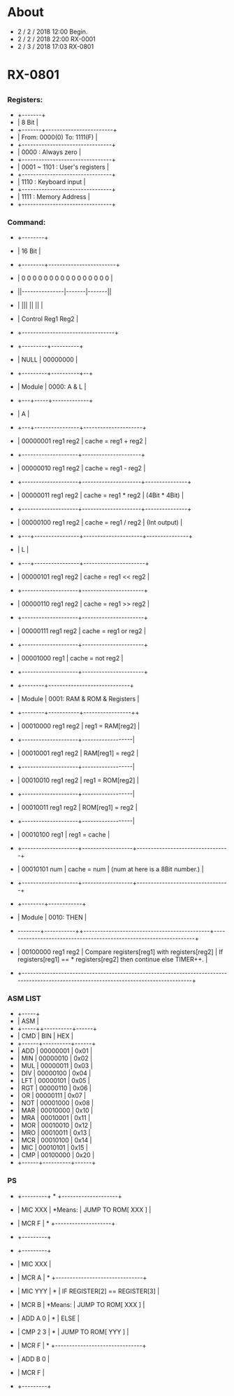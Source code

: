 # About
 * 2 / 2 / 2018   12:00 Begin.
 * 2 / 2 / 2018   22:00 RX-0001
 * 2 / 3 / 2018   17:03	RX-0801

# RX-0801
##
### Registers:
* +-------+
* | 8 Bit |
* +-------+------------------------+
* | From: 0000(0) To: 1111(F)      |
* +--------------------------------+
* | 0000        : Always zero      |
* +--------------------------------+
* | 0001 ~ 1101 : User's registers |
* +--------------------------------+
* | 1110        : Keyboard input   |
* +--------------------------------+
* | 1111        : Memory Address   |
* +--------------------------------+

### Command:
* +--------+
* | 16 Bit |
* +--------+------------------------+
* | 0 0 0 0 0 0 0 0 0 0 0 0 0 0 0 0 |
* ||---------------|-------|-------||
* |       |||          ||      ||   |
* |     Control       Reg1    Reg2  |
* +---------------------------------+

* +---------+----------+
* | NULL    | 00000000 |
* +---------+----------+--+
* | Module  | 0000: A & L |
* +---+-----+-------------+
* | A |
* +---+----------------+---------------------+
* | 00000001 reg1 reg2 | cache = reg1 + reg2 |
* +--------------------+---------------------+
* | 00000010 reg1 reg2 | cache = reg1 - reg2 |
* +--------------------+---------------------+---------------+
* | 00000011 reg1 reg2 | cache = reg1 * reg2 | (4Bit * 4Bit) |
* +--------------------+---------------------+---------------+
* | 00000100 reg1 reg2 | cache = reg1 / reg2 | (Int output)  |
* +---+----------------+---------------------+---------------+
* | L |
* +---+----------------+----------------------+
* | 00000101 reg1 reg2 | cache = reg1 << reg2 |
* +--------------------+----------------------+
* | 00000110 reg1 reg2 | cache = reg1 >> reg2 |
* +--------------------+----------------------+
* | 00000111 reg1 reg2 | cache = reg1 or reg2 |
* +--------------------+----------------------+
* | 00001000 reg1      | cache = not reg2     |
* +--------------------+----------------------+

* +--------+-----------------------------+
* | Module | 0001: RAM & ROM & Registers |
* +--------+-----------+-----------------++
* | 00010000 reg1 reg2 | reg1 = RAM[reg2] |
* +--------------------+------------------|
* | 00010001 reg1 reg2 | RAM[reg1] = reg2 |
* +--------------------+------------------|
* | 00010010 reg1 reg2 | reg1 = ROM[reg2] |
* +--------------------+------------------|
* | 00010011 reg1 reg2 | ROM[reg1] = reg2 |
* +--------------------+------------------|
* | 00010100 reg1      | reg1 = cache     |
* +--------------------+------------------+---------------------------------+
* | 00010101 num       | cache = num      | (num at here is a 8Bit number.) |
* +--------------------+------------------+---------------------------------+

* +--------+------------+
* | Module | 0010: THEN |
* --------+-----------++---------------------------------------------+-------------------------------------------------------------------+
* | 00100000 reg1 reg2 | Compare registers[reg1] with registers[reg2] | If registers[reg1] == * registers[reg2] then continue else TIMER++. |
*  +---------------------------------------------------------------------------------------------------------------------------------------+

### ASM LIST
* +-----+
* | ASM |
* +-----++----------+------+
* | CMD  | BIN      | HEX  |
* +------+----------+------+
* | ADD  | 00000001 | 0x01 |
* | MIN  | 00000010 | 0x02 |
* | MUL  | 00000011 | 0x03 |
* | DIV  | 00000100 | 0x04 |
* | LFT  | 00000101 | 0x05 |
* | RGT  | 00000110 | 0x06 |
* | OR   | 00000111 | 0x07 |
* | NOT  | 00001000 | 0x08 |
* | MAR  | 00010000 | 0x10 |
* | MRA  | 00010001 | 0x11 |
* | MOR  | 00010010 | 0x12 |
* | MRO  | 00010011 | 0x13 |
* | MCR  | 00010100 | 0x14 |
* | MIC  | 00010101 | 0x15 |
* | CMP  | 00100000 | 0x20 |
* +------+----------+------+

### PS
* +---------+ *       +--------------------+
* | MIC XXX | *Means: | JUMP TO ROM[ XXX ] |
* | MCR F   | *       +--------------------+
* +---------+

* +---------+
* | MIC XXX |
* | MCR A   | *       +-------------------------------+
* | MIC YYY | *       | IF REGISTER[2] == REGISTER[3] |
* | MCR B   | *Means: | JUMP TO ROM[ XXX ]            |
* | ADD A 0 | *       | ELSE                          |
* | CMP 2 3 | *       | JUMP TO ROM[ YYY ]            |
* | MCR F   | *       +-------------------------------+
* | ADD B 0 |
* | MCR F   |
* +---------+
